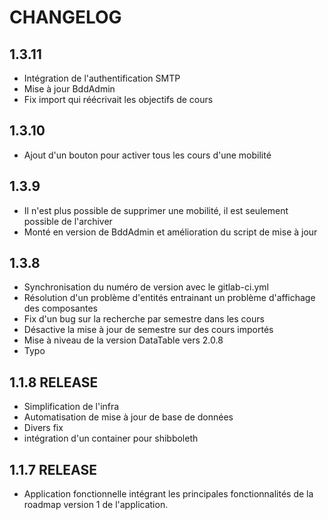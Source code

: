 # CHANGELOG

## 1.3.11
- Intégration de l'authentification SMTP
- Mise à jour BddAdmin
- Fix import qui réécrivait les objectifs de cours

## 1.3.10
- Ajout d'un bouton pour activer tous les cours d'une mobilité

## 1.3.9
- Il n'est plus possible de supprimer une mobilité, il est seulement possible de l'archiver
- Monté en version de BddAdmin et amélioration du script de mise à jour

## 1.3.8
- Synchronisation du numéro de version avec le gitlab-ci.yml
- Résolution d'un problème d'entités entrainant un problème d'affichage des composantes
- Fix d'un bug sur la recherche par semestre dans les cours
- Désactive la mise à jour de semestre sur des cours importés
- Mise à niveau de la version DataTable vers 2.0.8
- Typo

## 1.1.8 RELEASE
- Simplification de l'infra
- Automatisation de mise à jour de base de données
- Divers fix
- intégration d'un container pour shibboleth

## 1.1.7 RELEASE
- Application fonctionnelle intégrant les principales fonctionnalités de la roadmap version 1 de l'application.
